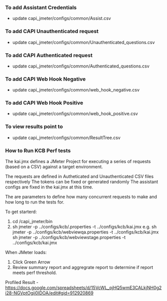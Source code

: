 ### To add Assistant Credentials

- update capi_jmeter/configs/common/Assist.csv

### To add CAPI Unauthenticated request

- update capi_jmeter/configs/common/Unauthenticated_questions.csv

### To add CAPI Authenticated request

- update capi_jmeter/configs/common/Authenticated_questions.csv

### To add CAPI Web Hook Negative

- update capi_jmeter/configs/common/web_hook_negative.csv

### To add CAPI Web Hook Positive

- update capi_jmeter/configs/common/web_hook_positive.csv

### To view results point to

- update capi_jmeter/configs/common/ResultTree.csv



### How to Run KCB Perf tests

The kai.jmx defines a JMeter Project for executing a series of requests (based on a CSV) against a target environment.

The requests are defined in Autheticated and Unauthenticated CSV files respectively
The tokens can be fixed or generated randomly
The assistant configs are fixed in the kai.jmx at this time.

The are parameters to define how many concurrent requests to make and how long to run the tests for. 

To get starterd:

1. cd /capi_jmeter/bin
2. sh jmeter -p ../configs/kcb/<env>.properties -t ../configs/kcb/kai.jmx
  e.g. 
  sh jmeter -p ../configs/kcb/webviewqa.properties -t ../configs/kcb/kai.jmx
  sh jmeter -p ../configs/kcb/webviewstage.properties -t ../configs/kcb/kai.jmx

When JMeter loads:
1. Click Green Arrow
2. Review summary report and aggregrate report to determine if report meets perf threshold.
  
  Profiled Result - https://docs.google.com/spreadsheets/d/15VcWL_pjHQ5wmE3CALkjNH0g2i28-NGVptOgii0IDOA/edit#gid=912920869

